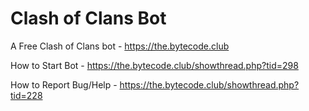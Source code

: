 # Clash of Clans Bot
A Free Clash of Clans bot - https://the.bytecode.club

How to Start Bot - https://the.bytecode.club/showthread.php?tid=298

How to Report Bug/Help - https://the.bytecode.club/showthread.php?tid=228

